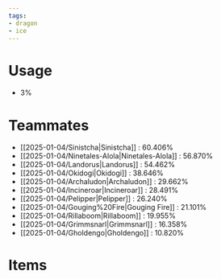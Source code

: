 ```yaml
---
tags:
- dragon
- ice
---
```

# Usage
- 3%
# Teammates
- [[2025-01-04/Sinistcha|Sinistcha]] : 60.406%
- [[2025-01-04/Ninetales-Alola|Ninetales-Alola]] : 56.870%
- [[2025-01-04/Landorus|Landorus]] : 54.462%
- [[2025-01-04/Okidogi|Okidogi]] : 38.646%
- [[2025-01-04/Archaludon|Archaludon]] : 29.662%
- [[2025-01-04/Incineroar|Incineroar]] : 28.491%
- [[2025-01-04/Pelipper|Pelipper]] : 26.240%
- [[2025-01-04/Gouging%20Fire|Gouging Fire]] : 21.101%
- [[2025-01-04/Rillaboom|Rillaboom]] : 19.955%
- [[2025-01-04/Grimmsnarl|Grimmsnarl]] : 16.358%
- [[2025-01-04/Gholdengo|Gholdengo]] : 10.820%
# Items